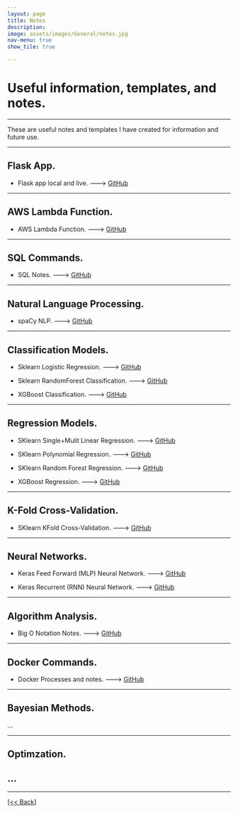 ```yaml
---
layout: page
title: Notes
description:
image: assets/images/General/notes.jpg
nav-menu: true
show_tile: true

---
```


# Useful information, templates, and notes.

---

These are useful notes and templates I have created for information and future use.

---

## Flask App.
- Flask app local and live. ---> [GitHub](https://github.com/CVanchieri/FlaskApp_Template)

---

## AWS Lambda Function.
- AWS Lambda Function.  ---> [GitHub](https://github.com/CVanchieri/AWSLambdaFunction_Template)

---

## SQL Commands.
 - SQL Notes.  ---> [GitHub](https://github.com/CVanchieri/CS_Notes/blob/main/SQL_Notes/SQL_notes.py)

---

## Natural Language Processing.
 - spaCy NLP.  ---> [GitHub](https://github.com/CVanchieri/CS_Notes/blob/main/NLP_Notes/SpacyNLPNotes.py)

---

## Classification Models.
 - Sklearn Logistic Regression.  ---> [GitHub](https://github.com/CVanchieri/CS_Notes/blob/main/Classification_Notes/SKlearn_LogisticRegression.ipynb)
 
 - Sklearn RandomForest Classification.  ---> [GitHub](https://github.com/CVanchieri/CS_Notes/blob/main/Classification_Notes/SKlearn_RandomForest_Classification.ipynb)
 
 - XGBoost Classification.  ---> [GitHub](https://github.com/CVanchieri/CS_Notes/blob/main/Classification_Notes/XGBoost_Classification.ipynb)

---

## Regression Models. 
 - SKlearn Single+Mulit Linear Regression.  ---> [GitHub](https://github.com/CVanchieri/CS_Notes/blob/main/Regression_Notes/SKlearn_SingleMulti_LinearRegression.ipynb)

 - SKlearn Polynomial Regression.  ---> [GitHub](https://github.com/CVanchieri/CS_Notes/blob/main/Regression_Notes/SKlearn_PolynomialRegression.ipynb)
 
 - SKlearn Random Forest Regression.  ---> [GitHub](https://github.com/CVanchieri/CS_Notes/blob/main/Regression_Notes/SKLearn_RandomForestRegression.ipynb)
 
 - XGBoost Regression.  ---> [GitHub](https://github.com/CVanchieri/CS_Notes/blob/main/Regression_Notes/XGBoost_Regression.ipynb)

---

## K-Fold Cross-Validation.
- SKlearn KFold Cross-Validation. ---> [GitHub](https://github.com/CVanchieri/CS_Notes/blob/main/AlgorithmAnalysis_Notes/BigOAlgorithmAnalysis_Notes.ipynb)

---
## Neural Networks.
 - Keras Feed Forward (MLP) Neural Network. ---> [GitHub](https://github.com/CVanchieri/CS_Notes/blob/main/NeuralNetwork_Notes/Keras_FeedForward(MLP)_NeuralNetwork.ipynb)

 - Keras Recurrent (RNN) Neural Network. ---> [GitHub](https://github.com/CVanchieri/CS_Notes/blob/main/NeuralNetwork_Notes/Keras_Recurrent(RNN)_NeuralNetwork.ipynb)
 
---

## Algorithm Analysis.
- Big O Notation Notes. ---> [GitHub](https://github.com/CVanchieri/CS_Notes/blob/main/AlgorithmAnalysis_Notes/BigOAlgorithmAnalysis_Notes.ipynb)

---

## Docker Commands.
- Docker Processes and notes. ---> [GitHub](https://github.com/CVanchieri/CS_Notes/blob/main/Docker_Notes/Docker_Notes.py)

---

## Bayesian Methods.
...

---

## Optimzation.
...
---




---
[[<< Back]](https://cvanchieri.github.io/DSPortfolio)

